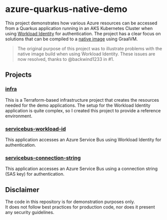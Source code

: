 # azure-quarkus-native-demo

This project demonstrates how various Azure resources can be accessed from a Quarkus application running in an AKS Kubernetes Cluster
when using [Workload Identity](https://learn.microsoft.com/en-us/azure/aks/workload-identity-overview?tabs=java) for authentication.
The project has a clear focus on solutions that can be compiled to a [native image](https://quarkus.io/guides/building-native-image) using GraalVM.

> The original purpose of this project was to illustrate problems with the native image build when using Workload Identity.
  These issues are now resolved, thanks to @backwind1233 in #1.

## Projects

### [infra](infra/README.md)

This is a Terraform-based infrastructure project that creates the resources needed for the demo applications.
The setup for the Workload Identity application is quite complex,
so I created this project to provide a reference environment.

### [servicebus-workload-id](servicebus-workload-id/README.md)

This application accesses an Azure Service Bus using Workload Identity for authentication.

### [servicebus-connection-string](servicebus-connection-string/README.md)

This application accesses an Azure Service Bus using a connection string (SAS key) for authentication.

## Disclaimer

The code in this repository is for demonstration purposes only.  
It does not follow best practices for production code,
nor does it present any security guidelines.
